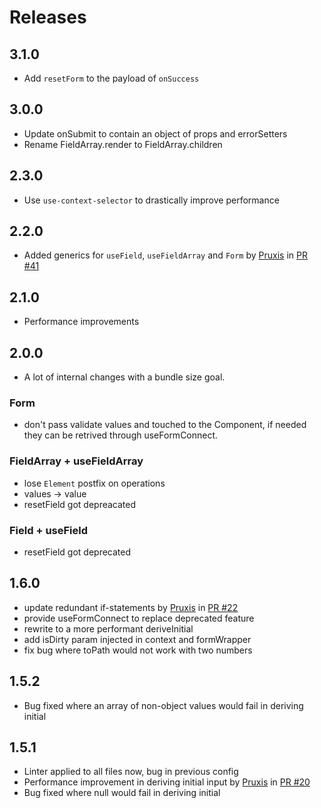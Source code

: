 # Releases

## 3.1.0

- Add `resetForm` to the payload of `onSuccess`

## 3.0.0

- Update onSubmit to contain an object of props and errorSetters
- Rename FieldArray.render to FieldArray.children

## 2.3.0

- Use `use-context-selector` to drastically improve performance

## 2.2.0

- Added generics for `useField`, `useFieldArray` and `Form` by [Pruxis](https://github.com/Pruxis) in [PR #41](https://github.com/JoviDeCroock/hooked-form/pull/41)

## 2.1.0

- Performance improvements

## 2.0.0

- A lot of internal changes with a bundle size goal.

### Form

- don't pass validate values and touched to the Component, if needed they can be retrived through useFormConnect.

### FieldArray + useFieldArray

- lose `Element` postfix on operations
- values -> value
- resetField got depreacated

### Field + useField

- resetField got deprecated

## 1.6.0

- update redundant if-statements by [Pruxis](https://github.com/Pruxis) in [PR #22](https://github.com/JoviDeCroock/hooked-form/pull/22)
- provide useFormConnect to replace deprecated feature
- rewrite to a more performant deriveInitial
- add isDirty param injected in context and formWrapper
- fix bug where toPath would not work with two numbers

## 1.5.2

- Bug fixed where an array of non-object values would fail in deriving initial

## 1.5.1

- Linter applied to all files now, bug in previous config
- Performance improvement in deriving initial input by [Pruxis](https://github.com/Pruxis) in [PR #20](https://github.com/JoviDeCroock/hooked-form/pull/20)
- Bug fixed where null would fail in deriving initial

